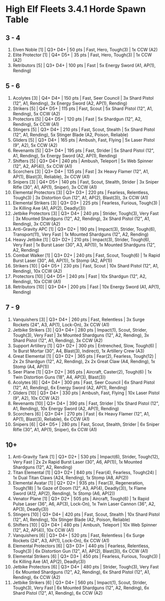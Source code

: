 # High Elf Fleets 3.4.1 Horde Spawn Table

## 3 - 4

1. Elven Noble [1] | Q3+ D4+ | 50 pts | Fast, Hero, Tough(3) | 1x CCW (A2)
1. Elite Protector [1] | Q4+ D5+ | 35 pts | Fast, Hero, Tough(3) | 1x CCW (A2)
1. Retributors [5] | Q3+ D4+ | 100 pts | Fast | 5x Energy Sword (A1, AP(1), Rending)

## 5 - 6

1. Acolytes [3] | Q4+ D4+ | 150 pts | Fast, Seer Council | 3x Shard Pistol (12", A1, Rending), 3x Energy Sword (A2, AP(1), Rending)
1. Strikers [5] | Q4+ D5+ | 115 pts | Fast, Scout | 5x Shard Pistol (12", A1, Rending), 5x CCW (A2)
1. Protectors [5] | Q4+ D5+ | 120 pts | Fast | 5x Shardgun (12", A2, Rending), 5x CCW (A1)
1. Stingers [5] | Q3+ D4+ | 210 pts | Fast, Scout, Stealth | 5x Shard Pistol (12", A1, Rending), 5x Stinger Blade (A2, Poison, Reliable)
1. Gliders [5] | Q3+ D4+ | 165 pts | Ambush, Fast, Flying | 5x Laser Pistol (9", A2), 5x CCW (A2)
1. Revenants [5] | Q3+ D4+ | 195 pts | Fast, Strider | 5x Shard Pistol (12", A1, Rending), 5x Energy Sword (A2, AP(1), Rending)
1. Shifters [5] | Q3+ D4+ | 240 pts | Ambush, Teleport | 5x Web Spinner (12", A2, AP(4)), 5x CCW (A1)
1. Scorchers [3] | Q3+ D4+ | 135 pts | Fast | 3x Heavy Flamer (12", A1, AP(1), Blast(3), Reliable), 3x CCW (A1)
1. Snipers [3] | Q4+ D5+ | 140 pts | Fast, Scout, Stealth, Strider | 3x Sniper Rifle (30", A1, AP(1), Sniper), 3x CCW (A1)
1. Elemental Protectors [3] | Q3+ D3+ | 220 pts | Fearless, Relentless, Tough(3) | 3x Distortion Gun (12", A1, AP(2), Blast(3)), 3x CCW (A1)
1. Elemental Strikers [3] | Q3+ D3+ | 225 pts | Fearless, Furious, Tough(3) | 3x Killing Axe (A1, AP(2), Deadly(3))
1. Jetbike Protectors [3] | Q3+ D4+ | 240 pts | Strider, Tough(3), Very Fast | 3x Mounted Shardguns (12", A2, Rending), 3x Shard Pistol (12", A1, Rending), 3x CCW (A2)
1. Anti-Gravity APC [1] | Q3+ D2+ | 190 pts | Impact(3), Strider, Tough(6), Transport(11), Very Fast | 1x Mounted Shardguns (12", A2, Rending)
1. Heavy Jetbike [1] | Q3+ D2+ | 210 pts | Impact(3), Strider, Tough(6), Very Fast | 1x Burst Laser (30", A3, AP(1)), 1x Mounted Shardguns (12", A2, Rending)
1. Combat Walker [1] | Q3+ D2+ | 240 pts | Fast, Scout, Tough(6) | 1x Rapid Burst Laser (30", A6, AP(1)), 1x Stomp (A2, AP(1))
1. Strikers [10] | Q4+ D5+ | 230 pts | Fast, Scout | 10x Shard Pistol (12", A1, Rending), 10x CCW (A2)
1. Protectors [10] | Q4+ D5+ | 240 pts | Fast | 10x Shardgun (12", A2, Rending), 10x CCW (A1)
1. Retributors [10] | Q3+ D4+ | 200 pts | Fast | 10x Energy Sword (A1, AP(1), Rending)

## 7 - 9

1. Vanquishers [3] | Q3+ D4+ | 260 pts | Fast, Relentless | 3x Surge Rockets (24", A3, AP(1), Lock-On), 3x CCW (A1)
1. Jetbike Strikers [3] | Q3+ D4+ | 280 pts | Impact(1), Scout, Strider, Tough(3), Very Fast | 3x Mounted Shardguns (12", A2, Rending), 3x Shard Pistol (12", A1, Rending), 3x CCW (A2)
1. Support Artillery [1] | Q3+ D2+ | 300 pts | Entrenched, Slow, Tough(6) | 1x Burst Mortar (30", A4, Blast(3), Indirect), 1x Artillery Crew (A3)
1. Great Elemental [1] | Q3+ D2+ | 365 pts | Fear(2), Fearless, Tough(12) | 2x 2x Shardgun (12", A2, Rending), 2x 2x Great Claw (A4, Rending), 1x Stomp (A4, AP(1))
1. Seer Plane [1] | Q3+ D2+ | 365 pts | Aircraft, Caster(2), Tough(6) | 1x Twin Distortion Guns (18", A4, AP(3), Blast(3))
1. Acolytes [6] | Q4+ D4+ | 300 pts | Fast, Seer Council | 6x Shard Pistol (12", A1, Rending), 6x Energy Sword (A2, AP(1), Rending)
1. Gliders [10] | Q3+ D4+ | 330 pts | Ambush, Fast, Flying | 10x Laser Pistol (9", A2), 10x CCW (A2)
1. Revenants [10] | Q3+ D4+ | 390 pts | Fast, Strider | 10x Shard Pistol (12", A1, Rending), 10x Energy Sword (A2, AP(1), Rending)
1. Scorchers [6] | Q3+ D4+ | 270 pts | Fast | 6x Heavy Flamer (12", A1, AP(1), Blast(3), Reliable), 6x CCW (A1)
1. Snipers [6] | Q4+ D5+ | 280 pts | Fast, Scout, Stealth, Strider | 6x Sniper Rifle (30", A1, AP(1), Sniper), 6x CCW (A1)

## 10+

1. Anti-Gravity Tank [1] | Q3+ D2+ | 530 pts | Impact(6), Strider, Tough(12), Very Fast | 2x 2x Rapid Burst Laser (30", A6, AP(1)), 1x Mounted Shardguns (12", A2, Rending)
1. Titan Elemental [1] | Q3+ D2+ | 840 pts | Fear(4), Fearless, Tough(24) | 1x Dual Titan Claws (A24, Rending), 1x Stomp (A8, AP(2))
1. Elemental Avatar [1] | Q2+ D2+ | 935 pts | Fear(3), Regeneration, Tough(18) | 1x Gaze of Doom (12", A3, AP(4), Deadly(3)), 1x Flame Sword (A12, AP(2), Rending), 1x Stomp (A6, AP(2))
1. Venator Plane [1] | Q3+ D2+ | 505 pts | Aircraft, Tough(6) | 1x Rapid Pulse Laser (36", A6, AP(3), Lock-On), 1x Twin Laser Cannon (36", A2, AP(3), Deadly(3))
1. Stingers [10] | Q3+ D4+ | 420 pts | Fast, Scout, Stealth | 10x Shard Pistol (12", A1, Rending), 10x Stinger Blade (A2, Poison, Reliable)
1. Shifters [10] | Q3+ D4+ | 480 pts | Ambush, Teleport | 10x Web Spinner (12", A2, AP(4)), 10x CCW (A1)
1. Vanquishers [6] | Q3+ D4+ | 520 pts | Fast, Relentless | 6x Surge Rockets (24", A3, AP(1), Lock-On), 6x CCW (A1)
1. Elemental Protectors [6] | Q3+ D3+ | 440 pts | Fearless, Relentless, Tough(3) | 6x Distortion Gun (12", A1, AP(2), Blast(3)), 6x CCW (A1)
1. Elemental Strikers [6] | Q3+ D3+ | 450 pts | Fearless, Furious, Tough(3) | 6x Killing Axe (A1, AP(2), Deadly(3))
1. Jetbike Protectors [6] | Q3+ D4+ | 480 pts | Strider, Tough(3), Very Fast | 6x Mounted Shardguns (12", A2, Rending), 6x Shard Pistol (12", A1, Rending), 6x CCW (A2)
1. Jetbike Strikers [6] | Q3+ D4+ | 560 pts | Impact(1), Scout, Strider, Tough(3), Very Fast | 6x Mounted Shardguns (12", A2, Rending), 6x Shard Pistol (12", A1, Rending), 6x CCW (A2)
